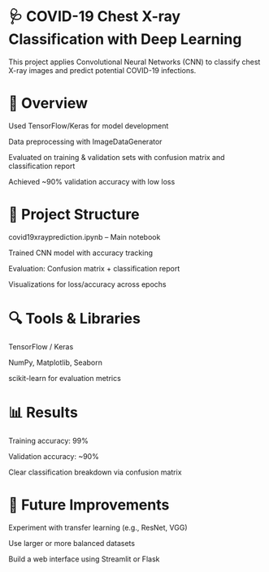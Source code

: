 # 🩺 COVID-19 Chest X-ray Classification with Deep Learning
This project applies Convolutional Neural Networks (CNN) to classify chest X-ray images and predict potential COVID-19 infections.

# 🔬 Overview
Used TensorFlow/Keras for model development

Data preprocessing with ImageDataGenerator

Evaluated on training & validation sets with confusion matrix and classification report

Achieved ~90% validation accuracy with low loss

# 📁 Project Structure
covid19xrayprediction.ipynb – Main notebook

Trained CNN model with accuracy tracking

Evaluation: Confusion matrix + classification report

Visualizations for loss/accuracy across epochs

# 🔍 Tools & Libraries
TensorFlow / Keras

NumPy, Matplotlib, Seaborn

scikit-learn for evaluation metrics

# 📊 Results
Training accuracy: 99%

Validation accuracy: ~90%

Clear classification breakdown via confusion matrix

# 📎 Future Improvements
Experiment with transfer learning (e.g., ResNet, VGG)

Use larger or more balanced datasets

Build a web interface using Streamlit or Flask
